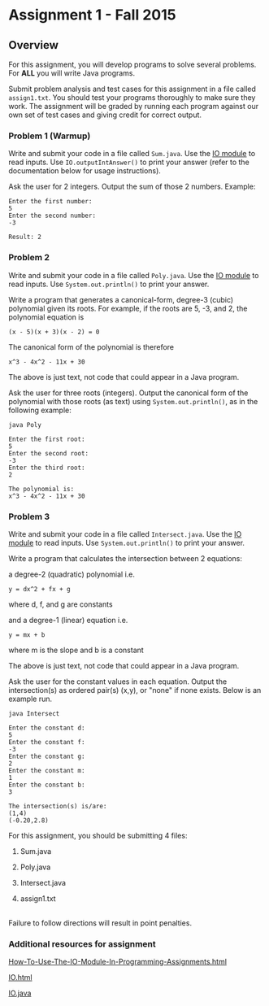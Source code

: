 # Assignment 1 - Fall 2015

## Overview

For this assignment, you will develop programs to solve several problems. For **ALL** you will write Java programs.

Submit problem analysis and test cases for this assignment in a file called `assign1.txt`. You should test your programs thoroughly to make sure they work. The assignment will be graded by running each program against our own set of test cases and giving credit for correct output.

### Problem 1 (Warmup)

Write and submit your code in a file called `Sum.java`. Use the [IO module](Resources/IO/IO.java) to read inputs. Use `IO.outputIntAnswer()` to print your answer (refer to the documentation below for usage instructions).

Ask the user for 2 integers. Output the sum of those 2 numbers. Example:
```
Enter the first number:
5
Enter the second number:
-3

Result: 2
```

### Problem 2

Write and submit your code in a file called `Poly.java`. Use the [IO module](Resources/IO/IO.java) to read inputs. Use `System.out.println()` to print your answer.

Write a program that generates a canonical-form, degree-3 (cubic) polynomial given its roots. For example, if the roots are 5, -3, and 2, the polynomial equation is

```
(x - 5)(x + 3)(x - 2) = 0
```

The canonical form of the polynomial is therefore

```
x^3 - 4x^2 - 11x + 30
```

The above is just text, not code that could appear in a Java program.

Ask the user for three roots (integers). Output the canonical form of the polynomial with those roots (as text) using `System.out.println()`, as in the following example:

```
java Poly

Enter the first root:
5
Enter the second root:
-3
Enter the third root:
2

The polynomial is:
x^3 - 4x^2 - 11x + 30
```

### Problem 3

Write and submit your code in a file called `Intersect.java`. Use the [IO module](Resources/IO/IO.java) to read inputs. Use `System.out.println()` to print your answer.

Write a program that calculates the intersection between 2 equations:

a degree-2 (quadratic) polynomial i.e.  

```
y = dx^2 + fx + g
```

where d, f, and g are constants

and a degree-1 (linear) equation i.e.

```
y = mx + b
```

where m is the slope and b is a constant

The above is just text, not code that could appear in a Java program.

Ask the user for the constant values in each equation. Output the intersection(s) as ordered pair(s) (x,y), or "none" if none exists. Below is an example run.

```
java Intersect

Enter the constant d:
5
Enter the constant f:
-3
Enter the constant g:
2
Enter the constant m:
1
Enter the constant b:
3

The intersection(s) is/are:
(1,4)
(-0.20,2.8)
```

For this assignment, you should be submitting 4 files:

1. Sum.java


2. Poly.java


3. Intersect.java


4. assign1.txt

<br>
Failure to follow directions will result in point penalties.

### Additional resources for assignment
[How-To-Use-The-IO-Module-In-Programming-Assignments.html](~/Resources/IO/How-To-Use-The-IO-Module-In-Programming-Assignments.html)

[IO.html](~/Resources/IO/IO.html)

[IO.java](~/Resources/IO/IO.java)
